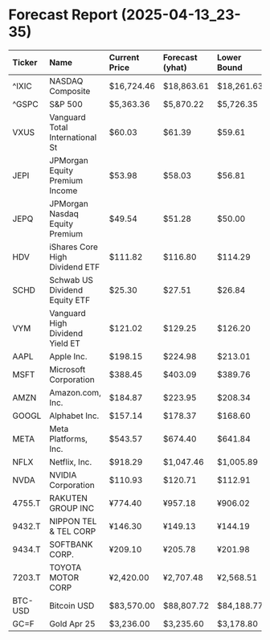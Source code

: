 # Forecast Report (2025-04-13_23-35)

| Ticker   | Name                            | Current Price   | Forecast (yhat)   | Lower Bound   | Upper Bound   | Alert   |
|:---------|:--------------------------------|:----------------|:------------------|:--------------|:--------------|:--------|
| ^IXIC    | NASDAQ Composite                | $16,724.46      | $18,863.61        | $18,261.63    | $19,420.48    | BUY     |
| ^GSPC    | S&P 500                         | $5,363.36       | $5,870.22         | $5,726.35     | $6,004.36     | BUY     |
| VXUS     | Vanguard Total International St | $60.03          | $61.39            | $59.61        | $63.09        | HOLD    |
| JEPI     | JPMorgan Equity Premium Income  | $53.98          | $58.03            | $56.81        | $59.27        | BUY     |
| JEPQ     | JPMorgan Nasdaq Equity Premium  | $49.54          | $51.28            | $50.00        | $52.51        | BUY     |
| HDV      | iShares Core High Dividend ETF  | $111.82         | $116.80           | $114.29       | $119.21       | BUY     |
| SCHD     | Schwab US Dividend Equity ETF   | $25.30          | $27.51            | $26.84        | $28.20        | BUY     |
| VYM      | Vanguard High Dividend Yield ET | $121.02         | $129.25           | $126.20       | $132.14       | BUY     |
| AAPL     | Apple Inc.                      | $198.15         | $224.98           | $213.01       | $235.34       | BUY     |
| MSFT     | Microsoft Corporation           | $388.45         | $403.09           | $389.76       | $417.42       | BUY     |
| AMZN     | Amazon.com, Inc.                | $184.87         | $223.95           | $208.34       | $238.65       | BUY     |
| GOOGL    | Alphabet Inc.                   | $157.14         | $178.37           | $168.60       | $187.78       | BUY     |
| META     | Meta Platforms, Inc.            | $543.57         | $674.40           | $641.84       | $704.79       | BUY     |
| NFLX     | Netflix, Inc.                   | $918.29         | $1,047.46         | $1,005.89     | $1,084.50     | BUY     |
| NVDA     | NVIDIA Corporation              | $110.93         | $120.71           | $112.91       | $129.56       | BUY     |
| 4755.T   | RAKUTEN GROUP INC               | ¥774.40         | ¥957.18           | ¥906.02       | ¥1,007.88     | BUY     |
| 9432.T   | NIPPON TEL & TEL CORP           | ¥146.30         | ¥149.13           | ¥144.19       | ¥153.42       | HOLD    |
| 9434.T   | SOFTBANK CORP.                  | ¥209.10         | ¥205.78           | ¥201.98       | ¥209.59       | HOLD    |
| 7203.T   | TOYOTA MOTOR CORP               | ¥2,420.00       | ¥2,707.48         | ¥2,568.51     | ¥2,856.21     | BUY     |
| BTC-USD  | Bitcoin USD                     | $83,570.00      | $88,807.72        | $84,188.77    | $93,729.96    | BUY     |
| GC=F     | Gold Apr 25                     | $3,236.00       | $3,235.60         | $3,178.80     | $3,288.74     | HOLD    |